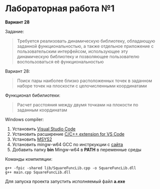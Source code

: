 # Лабораторная работа №1
**Вариант 28**

Задание:
> Требуется реализовать динамическую библиотеку,
обладающую заданной функциональностью, а также отдельное
приложение с пользовательским интерфейсом, использующее эту
динамическую библиотеку и позволяющее пользователю
воспользоваться её функциональностью

Вариант 28:
> Поиск пары наиболее близко расположенных точек в заданном 
наборе точек на плоскости с целочисленными координатами

Функционал бибилиотеки:
> Расчет расстояния между двумя точками на плокости по
заданным координатам

Windows compiler:

1. Установить [Visual Studio Code](https://code.visualstudio.com/download)
2. Установить расширение [C/C++ extension for VS Code](https://marketplace.visualstudio.com/items?itemName=ms-vscode.cpptools)
3. Установить [MSYS2](https://github.com/msys2/msys2-installer/releases/download/2021-06-04/msys2-x86_64-20210604.exe)
4. Установить mingw-w64 GCC по инстркукции с [сайта](https://www.msys2.org/) 
5. Добавить папку **bin** Mingw-w64 в **PATH** в переменные среды


Команды компиляции:
```
g++ -fpic -shared lib/SquareFuncLib.cpp -o SquareFuncLib.dll
g++ main.cpp SquareFuncLib.dll
```

Для запуска проекта запустить исполняемый файл **a.exe**
